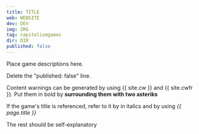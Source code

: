```yaml
---
title: TITLE
web: WEBSITE
dev: DEV
img: IMG
tag: capitalismgames
dir: DIR
published: false
---
```

Place game descriptions here. 

Delete the "published: false" line.

Content warnings can be generated by using {{ site.cw }} and {{ site.cwfr }}. Put them in bold by **surrounding them with two asteriks**

If the game's title is referenced, refer to it by in italics and by using *{{ page.title }}* 

The rest should be self-explanatory
